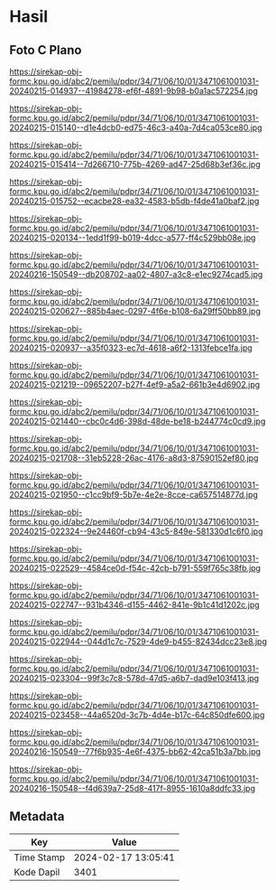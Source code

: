 # Hasil

## Foto C Plano

https://sirekap-obj-formc.kpu.go.id/abc2/pemilu/pdpr/34/71/06/10/01/3471061001031-20240215-014937--41984278-ef6f-4891-9b98-b0a1ac572254.jpg

https://sirekap-obj-formc.kpu.go.id/abc2/pemilu/pdpr/34/71/06/10/01/3471061001031-20240215-015140--d1e4dcb0-ed75-46c3-a40a-7d4ca053ce80.jpg

https://sirekap-obj-formc.kpu.go.id/abc2/pemilu/pdpr/34/71/06/10/01/3471061001031-20240215-015414--7d266710-775b-4269-ad47-25d68b3ef36c.jpg

https://sirekap-obj-formc.kpu.go.id/abc2/pemilu/pdpr/34/71/06/10/01/3471061001031-20240215-015752--ecacbe28-ea32-4583-b5db-f4de41a0baf2.jpg

https://sirekap-obj-formc.kpu.go.id/abc2/pemilu/pdpr/34/71/06/10/01/3471061001031-20240215-020134--1edd1f99-b019-4dcc-a577-ff4c529bb08e.jpg

https://sirekap-obj-formc.kpu.go.id/abc2/pemilu/pdpr/34/71/06/10/01/3471061001031-20240216-150549--db208702-aa02-4807-a3c8-e1ec9274cad5.jpg

https://sirekap-obj-formc.kpu.go.id/abc2/pemilu/pdpr/34/71/06/10/01/3471061001031-20240215-020627--885b4aec-0297-4f6e-b108-6a29ff50bb89.jpg

https://sirekap-obj-formc.kpu.go.id/abc2/pemilu/pdpr/34/71/06/10/01/3471061001031-20240215-020937--a35f0323-ec7d-4618-a6f2-1313febce1fa.jpg

https://sirekap-obj-formc.kpu.go.id/abc2/pemilu/pdpr/34/71/06/10/01/3471061001031-20240215-021219--09652207-b27f-4ef9-a5a2-661b3e4d6902.jpg

https://sirekap-obj-formc.kpu.go.id/abc2/pemilu/pdpr/34/71/06/10/01/3471061001031-20240215-021440--cbc0c4d6-398d-48de-be18-b244774c0cd9.jpg

https://sirekap-obj-formc.kpu.go.id/abc2/pemilu/pdpr/34/71/06/10/01/3471061001031-20240215-021708--31eb5228-26ac-4176-a8d3-87590152ef80.jpg

https://sirekap-obj-formc.kpu.go.id/abc2/pemilu/pdpr/34/71/06/10/01/3471061001031-20240215-021950--c1cc9bf9-5b7e-4e2e-8cce-ca657514877d.jpg

https://sirekap-obj-formc.kpu.go.id/abc2/pemilu/pdpr/34/71/06/10/01/3471061001031-20240215-022324--9e24460f-cb94-43c5-849e-581330d1c6f0.jpg

https://sirekap-obj-formc.kpu.go.id/abc2/pemilu/pdpr/34/71/06/10/01/3471061001031-20240215-022529--4584ce0d-f54c-42cb-b791-559f765c38fb.jpg

https://sirekap-obj-formc.kpu.go.id/abc2/pemilu/pdpr/34/71/06/10/01/3471061001031-20240215-022747--931b4346-d155-4462-841e-9b1c41d1202c.jpg

https://sirekap-obj-formc.kpu.go.id/abc2/pemilu/pdpr/34/71/06/10/01/3471061001031-20240215-022944--044d1c7c-7529-4de9-b455-82434dcc23e8.jpg

https://sirekap-obj-formc.kpu.go.id/abc2/pemilu/pdpr/34/71/06/10/01/3471061001031-20240215-023304--99f3c7c8-578d-47d5-a6b7-dad9e103f413.jpg

https://sirekap-obj-formc.kpu.go.id/abc2/pemilu/pdpr/34/71/06/10/01/3471061001031-20240215-023458--44a6520d-3c7b-4d4e-b17c-64c850dfe600.jpg

https://sirekap-obj-formc.kpu.go.id/abc2/pemilu/pdpr/34/71/06/10/01/3471061001031-20240216-150549--77f6b935-4e6f-4375-bb62-42ca51b3a7bb.jpg

https://sirekap-obj-formc.kpu.go.id/abc2/pemilu/pdpr/34/71/06/10/01/3471061001031-20240216-150548--f4d639a7-25d8-417f-8955-1610a8ddfc33.jpg


## Metadata

| Key        | Value               |
| ---------- | ------------------- |
| Time Stamp | 2024-02-17 13:05:41 |
| Kode Dapil | 3401                |



